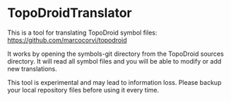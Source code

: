 # TopoDroidTranslator

This is a tool for translating TopoDroid symbol files: https://github.com/marcocorvi/topodroid

It works by opening the symbols-git directory from the TopoDroid sources directory. It will read all symbol files and you will be able to modify or add new translations.

This tool is experimental and may lead to information loss. Please backup your local repository files before using it every time.
